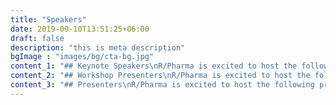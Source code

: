 ```yaml
---
title: "Speakers"
date: 2019-09-10T13:51:25+06:00
draft: false
description: "this is meta description"
bgImage : "images/bg/cta-bg.jpg"
content_1: "## Keynote Speakers\nR/Pharma is excited to host the following keynote speakers."
content_2: "## Workshop Presenters\nR/Pharma is excited to host the following workshop presenters."
content_3: "## Presenters\nR/Pharma is excited to host the following presenters."
---
```


